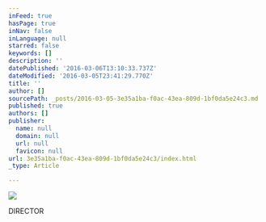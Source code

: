 ```yaml
---
inFeed: true
hasPage: true
inNav: false
inLanguage: null
starred: false
keywords: []
description: ''
datePublished: '2016-03-06T13:10:33.737Z'
dateModified: '2016-03-05T23:41:29.770Z'
title: ''
author: []
sourcePath: _posts/2016-03-05-3e35a1ba-f0ac-43ea-809d-1bf0da5e24c3.md
published: true
authors: []
publisher:
  name: null
  domain: null
  url: null
  favicon: null
url: 3e35a1ba-f0ac-43ea-809d-1bf0da5e24c3/index.html
_type: Article

---
```

![](https://the-grid-user-content.s3-us-west-2.amazonaws.com/afef77ad-45d7-42c3-bbbb-2615a65a9914.jpg)

DIRECTOR